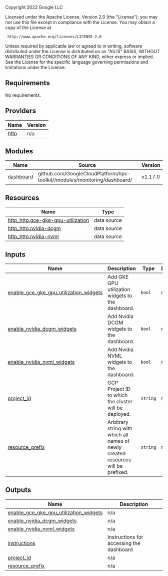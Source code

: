 <!-- BEGINNING OF PRE-COMMIT-TERRAFORM DOCS HOOK -->
Copyright 2022 Google LLC

Licensed under the Apache License, Version 2.0 (the "License");
you may not use this file except in compliance with the License.
You may obtain a copy of the License at

     http://www.apache.org/licenses/LICENSE-2.0

Unless required by applicable law or agreed to in writing, software
distributed under the License is distributed on an "AS IS" BASIS,
WITHOUT WARRANTIES OR CONDITIONS OF ANY KIND, either express or implied.
See the License for the specific language governing permissions and
limitations under the License.

## Requirements

No requirements.

## Providers

| Name | Version |
|------|---------|
| <a name="provider_http"></a> [http](#provider\_http) | n/a |

## Modules

| Name | Source | Version |
|------|--------|---------|
| <a name="module_dashboard"></a> [dashboard](#module\_dashboard) | github.com/GoogleCloudPlatform/hpc-toolkit//modules/monitoring/dashboard/ | v1.17.0 |

## Resources

| Name | Type |
|------|------|
| [http_http.gce-gke-gpu-utilization](https://registry.terraform.io/providers/hashicorp/http/latest/docs/data-sources/http) | data source |
| [http_http.nvidia-dcgm](https://registry.terraform.io/providers/hashicorp/http/latest/docs/data-sources/http) | data source |
| [http_http.nvidia-nvml](https://registry.terraform.io/providers/hashicorp/http/latest/docs/data-sources/http) | data source |

## Inputs

| Name | Description | Type | Default | Required |
|------|-------------|------|---------|:--------:|
| <a name="input_enable_gce_gke_gpu_utilization_widgets"></a> [enable\_gce\_gke\_gpu\_utilization\_widgets](#input\_enable\_gce\_gke\_gpu\_utilization\_widgets) | Add GKE GPU utilization widgets to the dashboard. | `bool` | n/a | yes |
| <a name="input_enable_nvidia_dcgm_widgets"></a> [enable\_nvidia\_dcgm\_widgets](#input\_enable\_nvidia\_dcgm\_widgets) | Add Nvidia DCGM widgets to the dashboard. | `bool` | n/a | yes |
| <a name="input_enable_nvidia_nvml_widgets"></a> [enable\_nvidia\_nvml\_widgets](#input\_enable\_nvidia\_nvml\_widgets) | Add Nvidia NVML widgets to the dashboard. | `bool` | n/a | yes |
| <a name="input_project_id"></a> [project\_id](#input\_project\_id) | GCP Project ID to which the cluster will be deployed. | `string` | n/a | yes |
| <a name="input_resource_prefix"></a> [resource\_prefix](#input\_resource\_prefix) | Arbitrary string with which all names of newly created resources will be prefixed. | `string` | n/a | yes |

## Outputs

| Name | Description |
|------|-------------|
| <a name="output_enable_gce_gke_gpu_utilization_widgets"></a> [enable\_gce\_gke\_gpu\_utilization\_widgets](#output\_enable\_gce\_gke\_gpu\_utilization\_widgets) | n/a |
| <a name="output_enable_nvidia_dcgm_widgets"></a> [enable\_nvidia\_dcgm\_widgets](#output\_enable\_nvidia\_dcgm\_widgets) | n/a |
| <a name="output_enable_nvidia_nvml_widgets"></a> [enable\_nvidia\_nvml\_widgets](#output\_enable\_nvidia\_nvml\_widgets) | n/a |
| <a name="output_instructions"></a> [instructions](#output\_instructions) | Instructions for accessing the dashboard |
| <a name="output_project_id"></a> [project\_id](#output\_project\_id) | n/a |
| <a name="output_resource_prefix"></a> [resource\_prefix](#output\_resource\_prefix) | n/a |
<!-- END OF PRE-COMMIT-TERRAFORM DOCS HOOK -->